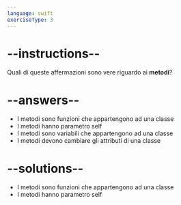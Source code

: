 ```yaml
---
language: swift
exerciseType: 3
---
```


# --instructions--

Quali di queste affermazioni sono vere riguardo ai __metodi__?

# --answers--

- I metodi sono funzioni che appartengono ad una classe
- I metodi hanno parametro self
- I metodi sono variabili che appartengono ad una classe
- I metodi devono cambiare gli attributi di una classe

# --solutions--

- I metodi sono funzioni che appartengono ad una classe
- I metodi hanno parametro self
